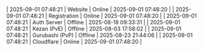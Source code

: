 | 2025-09-01 07:48:21 | Website | Online | 2025-09-01 07:48:20 |
| 2025-09-01 07:48:21 | Registration | Online | 2025-09-01 07:48:20 |
| 2025-09-01 07:48:21 | Auth Server | Offline | 2025-08-18 09:33:31 |
| 2025-09-01 07:48:21 | Kezan (PvE) | Offline | 2025-08-03 17:58:02 |
| 2025-09-01 07:48:21 | Gurubashi (PvP) | Offline | 2025-08-23 21:44:06 |
| 2025-09-01 07:48:21 | Cloudflare | Online | 2025-09-01 07:48:20 |
